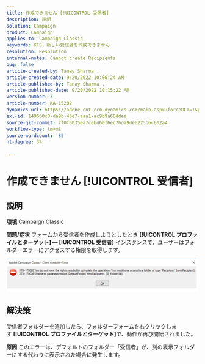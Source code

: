 ```yaml
---
title: 作成できません [!UICONTROL 受信者]
description: 説明
solution: Campaign
product: Campaign
applies-to: Campaign Classic
keywords: KCS、新しい受信者を作成できません
resolution: Resolution
internal-notes: Cannot create Recipients
bug: false
article-created-by: Tanay Sharma .
article-created-date: 9/20/2022 10:06:24 AM
article-published-by: Tanay Sharma .
article-published-date: 9/20/2022 10:15:22 AM
version-number: 3
article-number: KA-15202
dynamics-url: https://adobe-ent.crm.dynamics.com/main.aspx?forceUCI=1&pagetype=entityrecord&etn=knowledgearticle&id=687448df-cb38-ed11-9db1-002248086735
exl-id: 149660c0-da9b-45e7-aaa1-ac9b9a60ddea
source-git-commit: 7f0f5035ea7cebd60f6ec7bda9de6225b6c602a4
workflow-type: tm+mt
source-wordcount: '85'
ht-degree: 3%

---
```


# 作成できません [!UICONTROL 受信者]

## 説明

<b>環境</b>
Campaign Classic


<b>問題/症状</b>
フォームから受信者を作成しようとしたとき <b>[!UICONTROL プロファイルとターゲット] — [!UICONTROL 受信者]</b> インスタンスで、ユーザーはフォルダーエラーにアクセスする権限を取得します。



![](assets/___f4809700-cd38-ed11-9db1-002248086735___.png)


## 解決策




受信者フォルダーを追加したら、フォルダーフォームを右クリックします <b>[!UICONTROL プロファイルとターゲット]</b>で、動作が再び開始されました。


<b>原因</b>
このエラーは、デフォルトのフォルダー「受信者」が、別の表示フォルダーにする代わりに表示された場合に発生します。
